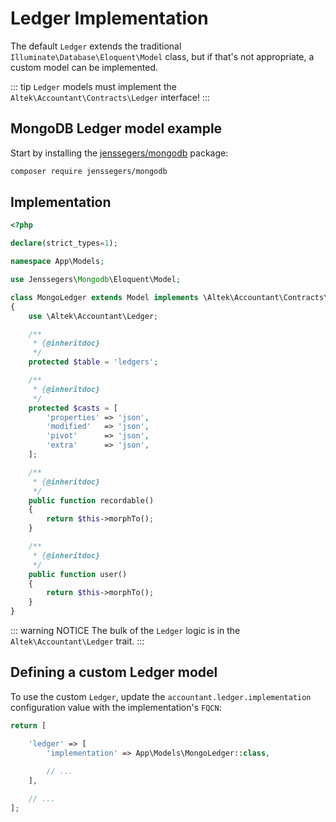 # Ledger Implementation
The default `Ledger` extends the traditional `Illuminate\Database\Eloquent\Model` class, but if that's not appropriate, a custom model can be implemented.

::: tip
`Ledger` models must implement the `Altek\Accountant\Contracts\Ledger` interface!
:::

## MongoDB Ledger model example
Start by installing the [jenssegers/mongodb](https://github.com/jenssegers/laravel-mongodb) package:

```sh
composer require jenssegers/mongodb
```

## Implementation

```php
<?php

declare(strict_types=1);

namespace App\Models;

use Jenssegers\Mongodb\Eloquent\Model;

class MongoLedger extends Model implements \Altek\Accountant\Contracts\Ledger
{
    use \Altek\Accountant\Ledger;

    /**
     * {@inheritdoc}
     */
    protected $table = 'ledgers';

    /**
     * {@inheritdoc}
     */
    protected $casts = [
        'properties' => 'json',
        'modified'   => 'json',
        'pivot'      => 'json',
        'extra'      => 'json',
    ];

    /**
     * {@inheritdoc}
     */
    public function recordable()
    {
        return $this->morphTo();
    }

    /**
     * {@inheritdoc}
     */
    public function user()
    {
        return $this->morphTo();
    }
}
```

::: warning NOTICE
The bulk of the `Ledger` logic is in the `Altek\Accountant\Ledger` trait.
:::

## Defining a custom Ledger model
To use the custom `Ledger`, update the `accountant.ledger.implementation` configuration value with the implementation's `FQCN`:

```php
return [

    'ledger' => [
        'implementation' => App\Models\MongoLedger::class,
        
        // ...
    ],

    // ...
];
```

